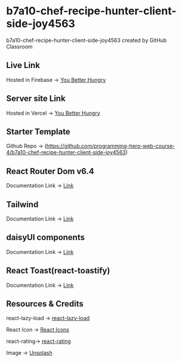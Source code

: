 # b7a10-chef-recipe-hunter-client-side-joy4563

b7a10-chef-recipe-hunter-client-side-joy4563 
created by GitHub Classroom

## Live Link

Hosted in Firebase -> [You Better Hungry](https://you-better-hungry.web.app/)

## Server site  Link

Hosted in Vercel -> [You Better Hungry](https://you-better-hungry-server-joy4563.vercel.app/)



## Starter Template

Github Repo -> (https://github.com/programming-hero-web-course-4/b7a10-chef-recipe-hunter-client-side-joy4563)

## React Router Dom v6.4

Documentation Link -> [Link](https://reactrouter.com/en/main/start/overview)

## Tailwind

Documentation Link -> [Link](https://tailwindcss.com/)

## daisyUI components

Documentation Link -> [Link](https://daisyui.com/)

## React Toast(react-toastify)

Documentation Link -> [Link](https://www.npmjs.com/package/react-toastify)

## Resources & Credits

react-lazy-load -> [react-lazy-load](https://www.npmjs.com/package/react-lazy-load)

React Icon -> [React Icons](https://react-icons.github.io/react-icons/)

react-rating-> [react-rating](https://www.npmjs.com/package/react-rating)

Image -> [Unsplash](https://unsplash.com/s/photos/chef)
